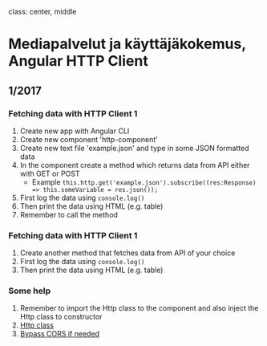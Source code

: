class: center, middle

# Mediapalvelut ja käyttäjäkokemus, Angular HTTP Client


## 1/2017

### Fetching data with HTTP Client 1

1. Create new app with Angular CLI
2. Create new component 'http-component'
3. Create new text file 'example.json' and type in some JSON formatted data 
4. In the component create a method which returns data from API either with GET or POST
    * Example ```this.http.get('example.json').subscribe((res:Response) => this.someVariable = res.json());```
5. First log the data using ```console.log()```
6. Then print the data using HTML (e.g. table)
7. Remember to call the method

### Fetching data with HTTP Client 1

1. Create another method that fetches data from API of your choice
2. First log the data using ```console.log()```
3. Then print the data using HTML (e.g. table)

### Some help
1. Remember to import the Http class to the component and also inject the Http class to constructor
2. [Http class](https://angular.io/docs/ts/latest/api/http/index/Http-class.html)
3. [Bypass CORS if needed](https://www.thepolyglotdeveloper.com/2014/08/bypass-cors-errors-testing-apis-locally/)